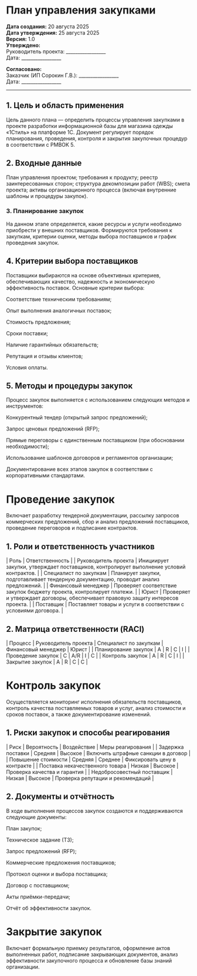 # План управления закупками

**Дата создания:** 20 августа 2025  
**Дата утверждения:** 25 августа 2025  
**Версия:** 1.0  
**Утверждено:**  
Руководитель проекта: _________________  
Дата: _________________  

**Согласовано:**  
Заказчик (ИП Сорокин Г.В.): _________________  
Дата: _________________

---

## 1\. Цель и область применения

Цель данного плана — определить процессы управления закупками в проекте разработки информационной базы для магазина одежды «1Стиль» на платформе 1С. Документ регулирует порядок планирования, проведения, контроля и закрытия закупочных процедур в соответствии с PMBOK 5.

## 2\. Входные данные

План управления проектом; требования к продукту; реестр заинтересованных сторон; структура декомпозиции работ (WBS); смета проекта; активы организационного процесса (включая внутренние шаблоны и процедуры закупок).

### 3\. Планирование закупок

На данном этапе определяется, какие ресурсы и услуги необходимо приобрести у внешних поставщиков. Формируются требования к закупкам, критерии оценки, методы выбора поставщиков и график проведения закупок.

## 4\. Критерии выбора поставщиков

Поставщики выбираются на основе объективных критериев, обеспечивающих качество, надежность и экономическую эффективность поставок. Основные критерии выбора:

Соответствие техническим требованиям;

Опыт выполнения аналогичных поставок;

Стоимость предложения;

Сроки поставки;

Наличие гарантийных обязательств;

Репутация и отзывы клиентов;

Условия оплаты.

## 5\. Методы и процедуры закупок

Процесс закупок выполняется с использованием следующих методов и инструментов:

Конкурентный тендер (открытый запрос предложений);

Запрос ценовых предложений (RFP);

Прямые переговоры с единственным поставщиком (при обосновании необходимости);

Использование шаблонов договоров и регламентов организации;

Документирование всех этапов закупок в соответствии с корпоративными стандартами.

# Проведение закупок

Включает разработку тендерной документации, рассылку запросов коммерческих предложений, сбор и анализ предложений поставщиков, проведение переговоров и подписание контрактов.

## 1\. Роли и ответственность участников

| Роль | Ответственность |
| Руководитель проекта | Инициирует закупки, утверждает поставщиков, контролирует выполнение условий контрактов. |
| Специалист по закупкам | Планирует закупки, подготавливает тендерную документацию, проводит анализ предложений. |
| Финансовый менеджер | Проверяет соответствие закупок бюджету проекта, контролирует платежи. |
| Юрист | Проверяет и утверждает договоры, обеспечивает правовую защиту интересов проекта. |
| Поставщик | Поставляет товары и услуги в соответствии с условиями договора. |

## 2\. Матрица ответственности (RACI)

| Процесс | Руководитель проекта | Специалист по закупкам | Финансовый менеджер | Юрист |
| Планирование закупок | A   | R   | C   | I   |
| Проведение закупок | C   | A/R | I   | C   |
| Контроль закупок | A   | R   | C   | I   |
| Закрытие закупок | A   | R   | C   | C   |

# Контроль закупок

Осуществляется мониторинг исполнения обязательств поставщиков, контроль качества поставляемых товаров и услуг, анализ стоимости и сроков поставок, а также документирование изменений.

## 1\. Риски закупок и способы реагирования

| Риск | Вероятность | Воздействие | Меры реагирования |
| Задержка поставки | Средняя | Высокое | Включить штрафные санкции в договор |
| Повышение стоимости | Средняя | Среднее | Фиксировать цену в контракте |
| Поставка некачественного товара | Низкая | Высокое | Проверка качества и гарантия |
| Недобросовестный поставщик | Низкая | Высокое | Проверка репутации и рекомендаций |

## 2\. Документы и отчётность

В ходе выполнения процессов закупок создаются и поддерживаются следующие документы:

План закупок;

Техническое задание (ТЗ);

Запрос предложений (RFP);

Коммерческие предложения поставщиков;

Протокол оценки и выбора поставщика;

Договор с поставщиком;

Акты приёмки-передачи;

Отчёт об эффективности закупок.

# Закрытие закупок

Включает формальную приемку результатов, оформление актов выполненных работ, подписание закрывающих документов, анализ эффективности закупочного процесса и обновление базы знаний организации.
